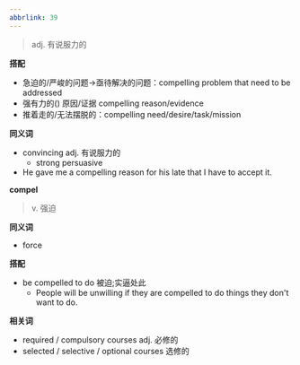 ```yaml
---
abbrlink: 39
---
```

> adj. 有说服力的

**搭配**
-  急迫的/严峻的问题->亟待解决的问题：compelling problem that need to be addressed
- 强有力的() 原因/证据 compelling reason/evidence 
- 推着走的/无法摆脱的：compelling need/desire/task/mission

**同义词**
- convincing adj. 有说服力的
	- strong persuasive
- He gave me a compelling reason for his late that I have to accept it.

**compel**
> v. 强迫

**同义词**
- force

**搭配** 
- be compelled to do 被迫;实逼处此
	- People will be unwilling if they are compelled to do things they don't want to do.

**相关词**
- required / compulsory  courses adj. 必修的
- selected / selective / optional courses 选修的


